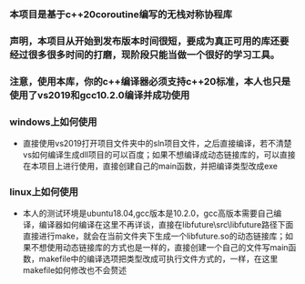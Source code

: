 ### 本项目是基于c++20coroutine编写的无栈对称协程库

### 声明，本项目从开始到发布版本时间很短，要成为真正可用的库还要经过很多很多时间的打磨，现阶段只能当做一个很好的学习工具。

### 注意，使用本库，你的c++编译器必须支持c++20标准，本人也只是使用了vs2019和gcc10.2.0编译并成功使用

### windows上如何使用
- 直接使用vs2019打开项目文件夹中的sln项目文件，之后直接编译，若不清楚vs如何编译生成dll项目的可以百度；如果不想编译成动态链接库的，可以直接在本项目上进行使用，直接创建自己的main函数，并把编译类型改成exe

### linux上如何使用
- 本人的测试环境是ubuntu18.04,gcc版本是10.2.0，gcc高版本需要自己编译，编译器如何编译在这里不再详谈，直接在libfuture\src\libfuture路径下面直接进行make，就会在当前文件夹下生成一个libfuture.so的动态链接库；如果不想使用动态链接库的方式也是一样的，直接创建一个自己的文件写main函数，makefile中的编译选项把类型改成可执行文件方式的，一样，在这里makefile如何修改也不会赘述
